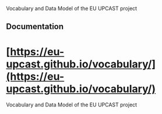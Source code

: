 Vocabulary and Data Model of the EU UPCAST project

## Documentation
[https://eu-upcast.github.io/vocabulary/](https://eu-upcast.github.io/vocabulary/)
=======
Vocabulary and Data Model of the EU UPCAST project
